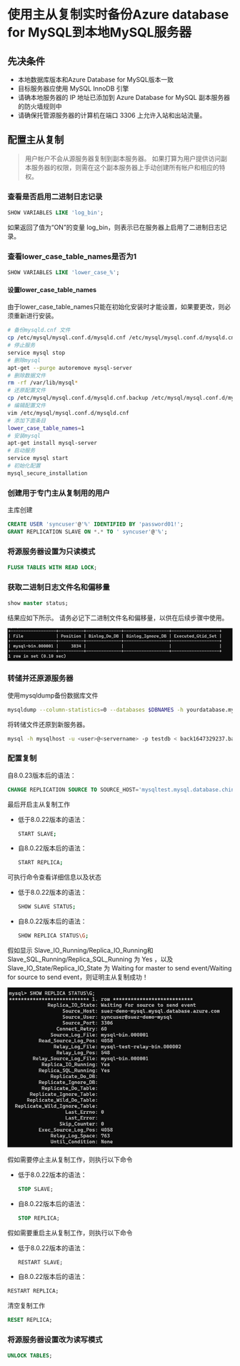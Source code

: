 # 使用主从复制实时备份Azure database for MySQL到本地MySQL服务器

## 先决条件

- 本地数据库版本和Azure Database for MySQL版本一致
- 目标服务器应使用 MySQL InnoDB 引擎
- 请确本地服务器的 IP 地址已添加到 Azure Database for MySQL 副本服务器的防火墙规则中
- 请确保托管源服务器的计算机在端口 3306 上允许入站和出站流量。

## 配置主从复制

> 用户帐户不会从源服务器复制到副本服务器。 如果打算为用户提供访问副本服务器的权限，则需在这个副本服务器上手动创建所有帐户和相应的特权。

### 查看是否启用二进制日志记录

```sql
SHOW VARIABLES LIKE 'log_bin';
```

如果返回了值为“ON”的变量 log_bin，则表示已在服务器上启用了二进制日志记录。

### 查看lower_case_table_names是否为1

```sql
SHOW VARIABLES LIKE 'lower_case_%';
```

#### 设置lower_case_table_names

由于lower_case_table_names只能在初始化安装时才能设置，如果要更改，则必须重新进行安装。

```bash
# 备份mysqld.cnf 文件
cp /etc/mysql/mysql.conf.d/mysqld.cnf /etc/mysql/mysql.conf.d/mysqld.cnf.backup
# 停止服务
service mysql stop
# 删除mysql
apt-get --purge autoremove mysql-server
# 删除数据文件
rm -rf /var/lib/mysql*
# 还原配置文件
cp /etc/mysql/mysql.conf.d/mysqld.cnf.backup /etc/mysql/mysql.conf.d/mysqld.cnf
# 编辑配置文件
vim /etc/mysql/mysql.conf.d/mysqld.cnf
# 添加下面条目
lower_case_table_names=1
# 安装mysql
apt-get install mysql-server
# 启动服务
service mysql start
# 初始化配置
mysql_secure_installation
```

### 创建用于专门主从复制用的用户

主库创建

```sql
CREATE USER 'syncuser'@'%' IDENTIFIED BY 'password01!';
GRANT REPLICATION SLAVE ON *.* TO ' syncuser'@'%';
```

### 将源服务器设置为只读模式

```sql
FLUSH TABLES WITH READ LOCK;
```

### 获取二进制日志文件名和偏移量

```sql
show master status;
```

结果应如下所示。 请务必记下二进制文件名和偏移量，以供在后续步骤中使用。

<img src="https://raw.githubusercontent.com/shibaoxi/shareimg/master/img/20220331193840.png" width=600 />

### 转储并还原源服务器

使用mysqldump备份数据库文件

```bash
mysqldump --column-statistics=0 --databases $DBNAMES -h yourdatabase.mysql.database.chinacloudapi.cn -u dbuser@dbservername -p$MYPASSWORD  > back$date.bak
```

将转储文件还原到新服务器。

```bash
mysql -h mysqlhost -u <user>@<servername> -p testdb < back1647329237.bak
```

### 配置复制

自8.0.23版本后的语法：

```sql
CHANGE REPLICATION SOURCE TO SOURCE_HOST='mysqltest.mysql.database.chinacloudapi.cn',SOURCE_PORT=3306,SOURCE_USER='syncuser',SOURCE_PASSWORD='password01!',SOURCE_LOG_FILE='mysql-bin.000001',SOURCE_LOG_POS=3834,SOURCE_SSL=1;
```

最后开启主从复制工作

- 低于8.0.22版本的语法：

    ```bash
    START SLAVE;
    ```

- 自8.0.22版本后的语法：

    ```bash
    START REPLICA;
    ````

可执行命令查看详细信息以及状态

- 低于8.0.22版本的语法：

    ```bash
    SHOW SLAVE STATUS;
    ```

- 自8.0.22版本后的语法：

    ```bash
    SHOW REPLICA STATUS\G;
    ```

假如显示 Slave_IO_Running/Replica_IO_Running和 Slave_SQL_Running/Replica_SQL_Running 为 Yes ，以及Slave_IO_State/Replica_IO_State 为 Waiting for master to send event/Waiting for source to send event，则证明主从复制成功！

<img src="https://raw.githubusercontent.com/shibaoxi/shareimg/master/img/20220331200927.png" width=600 />

假如需要停止主从复制工作，则执行以下命令

- 低于8.0.22版本的语法：

    ```sql
    STOP SLAVE;
    ```

- 自8.0.22版本后的语法：

    ```sql
    STOP REPLICA;
    ```

假如需要重启主从复制工作，则执行以下命令

- 低于8.0.22版本的语法：

    ```sql
    RESTART SLAVE;
    ```

- 自8.0.22版本后的语法：

```sql
RESTART REPLICA;
```

清空复制工作

```sql
RESET REPLICA;
```

### 将源服务器设置改为读写模式

```sql
UNLOCK TABLES;
```
